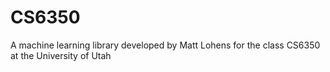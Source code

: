 # CS6350
A machine learning library developed by Matt Lohens for the class CS6350 at the University of Utah
